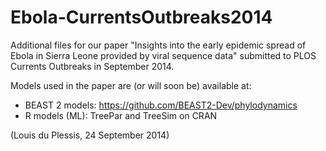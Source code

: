 Ebola-CurrentsOutbreaks2014
===========================

Additional files for our paper "Insights into the early epidemic spread of Ebola in Sierra Leone provided by viral sequence data" submitted to PLOS Currents Outbreaks in September 2014.

Models used in the paper are (or will soon be) available at:

- BEAST 2 models: https://github.com/BEAST2-Dev/phylodynamics
- R models (ML):  TreePar and TreeSim on CRAN

(Louis du Plessis, 24 September 2014)
